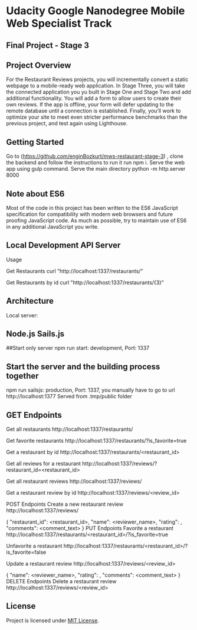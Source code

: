 # Udacity Google Nanodegree Mobile Web Specialist Track

## Final Project - Stage 3

## Project Overview
For the Restaurant Reviews projects, you will incrementally convert a static webpage to a mobile-ready web application. In Stage Three, you will take the connected application you yu built in Stage One and Stage Two and add additional functionality. You will add a form to allow users to create their own reviews. If the app is offline, your form will defer updating to the remote database until a connection is established. Finally, you’ll work to optimize your site to meet even stricter performance benchmarks than the previous project, and test again using Lighthouse.

## Getting Started
Go to (https://github.com/enginBozkurt/mws-restaurant-stage-3) , clone the backend and follow the instructions to run it
run npm i.
Serve the web app using gulp command.
Serve the main directory python -m http.server 8000

## Note about ES6
Most of the code in this project has been written to the ES6 JavaScript specification for compatibility with modern web browsers and future proofing JavaScript code. As much as possible, try to maintain use of ES6 in any additional JavaScript you write.

## Local Development API Server
Usage

Get Restaurants
curl "http://localhost:1337/restaurants/"

Get Restaurants by id
curl "http://localhost:1337/restaurants/{3}"

## Architecture
Local server:

Node.js
Sails.js
--

##Start only server
npm run start: development, Port: 1337

## Start the server and the building process together
npm run sailsjs: production, Port: 1337, you manually have to go to url http://localhost:1377 Served from .tmp/public folder

## GET Endpoints
Get all restaurants http://localhost:1337/restaurants/

Get favorite restaurants http://localhost:1337/restaurants/?is_favorite=true

Get a restaurant by id http://localhost:1337/restaurants/<restaurant_id>

Get all reviews for a restaurant http://localhost:1337/reviews/?restaurant_id=<restaurant_id>

Get all restaurant reviews http://localhost:1337/reviews/

Get a restaurant review by id http://localhost:1337/reviews/<review_id>

POST Endpoints Create a new restaurant review http://localhost:1337/reviews/

{ "restaurant_id": <restaurant_id>, "name": <reviewer_name>, "rating": , "comments": <comment_text> } PUT Endpoints Favorite a restaurant http://localhost:1337/restaurants/<restaurant_id>/?is_favorite=true

Unfavorite a restaurant http://localhost:1337/restaurants/<restaurant_id>/?is_favorite=false

Update a restaurant review http://localhost:1337/reviews/<review_id>

{ "name": <reviewer_name>, "rating": , "comments": <comment_text> } DELETE Endpoints Delete a restaurant review http://localhost:1337/reviews/<review_id>

## License

Project is licensed under [MIT License](LICENSE.txt).
